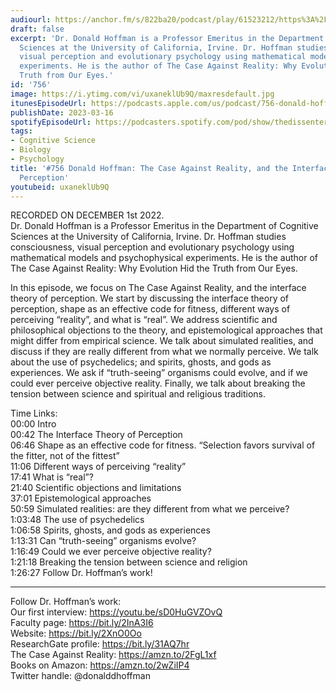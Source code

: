 ```yaml
---
audiourl: https://anchor.fm/s/822ba20/podcast/play/61523212/https%3A%2F%2Fd3ctxlq1ktw2nl.cloudfront.net%2Fstaging%2F2022-11-1%2F51d9093e-33db-813d-99a0-111e8a62f09d.m4a
draft: false
excerpt: 'Dr. Donald Hoffman is a Professor Emeritus in the Department of Cognitive
  Sciences at the University of California, Irvine. Dr. Hoffman studies consciousness,
  visual perception and evolutionary psychology using mathematical models and psychophysical
  experiments. He is the author of The Case Against Reality: Why Evolution Hid the
  Truth from Our Eyes.'
id: '756'
image: https://i.ytimg.com/vi/uxaneklUb9Q/maxresdefault.jpg
itunesEpisodeUrl: https://podcasts.apple.com/us/podcast/756-donald-hoffman-the-case-against-reality-and/id1451347236?i=1000604546996&uo=4
publishDate: 2023-03-16
spotifyEpisodeUrl: https://podcasters.spotify.com/pod/show/thedissenter/episodes/756-Donald-Hoffman-The-Case-Against-Reality--and-the-Interface-Theory-of-Perception-e1rk1qc
tags:
- Cognitive Science
- Biology
- Psychology
title: '#756 Donald Hoffman: The Case Against Reality, and the Interface Theory of
  Perception'
youtubeid: uxaneklUb9Q
---
```

<div class="timelinks">

RECORDED ON DECEMBER 1st 2022.  
Dr. Donald Hoffman is a Professor Emeritus in the Department of Cognitive Sciences at the University of California, Irvine. Dr. Hoffman studies consciousness, visual perception and evolutionary psychology using mathematical models and psychophysical experiments. He is the author of The Case Against Reality: Why Evolution Hid the Truth from Our Eyes.

In this episode, we focus on The Case Against Reality, and the interface theory of perception. We start by discussing the interface theory of perception, shape as an effective code for fitness, different ways of perceiving “reality”, and what is “real”. We address scientific and philosophical objections to the theory, and epistemological approaches that might differ from empirical science. We talk about simulated realities, and discuss if they are really different from what we normally perceive. We talk about the use of psychedelics; and spirits, ghosts, and gods as experiences. We ask if “truth-seeing” organisms could evolve, and if we could ever perceive objective reality. Finally, we talk about breaking the tension between science and spiritual and religious traditions.

Time Links:  
<time>00:00</time> Intro  
<time>00:42</time> The Interface Theory of Perception  
<time>06:46</time> Shape as an effective code for fitness. “Selection favors survival of the fitter, not of the fittest”  
<time>11:06</time> Different ways of perceiving “reality”  
<time>17:41</time> What is “real”?  
<time>21:40</time> Scientific objections and limitations  
<time>37:01</time> Epistemological approaches  
<time>50:59</time> Simulated realities: are they different from what we perceive?  
<time>1:03:48</time> The use of psychedelics  
<time>1:06:58</time> Spirits, ghosts, and gods as experiences  
<time>1:13:31</time> Can “truth-seeing” organisms evolve?  
<time>1:16:49</time> Could we ever perceive objective reality?  
<time>1:21:18</time> Breaking the tension between science and religion  
<time>1:26:27</time> Follow Dr. Hoffman’s work!

---

Follow Dr. Hoffman’s work:  
Our first interview: https://youtu.be/sD0HuGVZOvQ  
Faculty page: https://bit.ly/2InA3I6  
Website: https://bit.ly/2XnO0Oo  
ResearchGate profile: https://bit.ly/31AQ7hr  
The Case Against Reality: https://amzn.to/2FgL1xf  
Books on Amazon: https://amzn.to/2wZiIP4  
Twitter handle: @donalddhoffman
</div>

